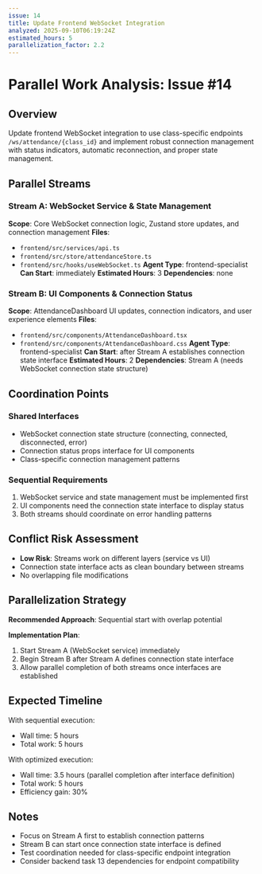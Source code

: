 ```yaml
---
issue: 14
title: Update Frontend WebSocket Integration
analyzed: 2025-09-10T06:19:24Z
estimated_hours: 5
parallelization_factor: 2.2
---
```


# Parallel Work Analysis: Issue #14

## Overview
Update frontend WebSocket integration to use class-specific endpoints `/ws/attendance/{class_id}` and implement robust connection management with status indicators, automatic reconnection, and proper state management.

## Parallel Streams

### Stream A: WebSocket Service & State Management
**Scope**: Core WebSocket connection logic, Zustand store updates, and connection management
**Files**:
- `frontend/src/services/api.ts`
- `frontend/src/store/attendanceStore.ts`  
- `frontend/src/hooks/useWebSocket.ts`
**Agent Type**: frontend-specialist
**Can Start**: immediately
**Estimated Hours**: 3
**Dependencies**: none

### Stream B: UI Components & Connection Status
**Scope**: AttendanceDashboard UI updates, connection indicators, and user experience elements
**Files**:
- `frontend/src/components/AttendanceDashboard.tsx`
- `frontend/src/components/AttendanceDashboard.css`
**Agent Type**: frontend-specialist
**Can Start**: after Stream A establishes connection state interface
**Estimated Hours**: 2
**Dependencies**: Stream A (needs WebSocket connection state structure)

## Coordination Points

### Shared Interfaces
- WebSocket connection state structure (connecting, connected, disconnected, error)
- Connection status props interface for UI components
- Class-specific connection management patterns

### Sequential Requirements
1. WebSocket service and state management must be implemented first
2. UI components need the connection state interface to display status
3. Both streams should coordinate on error handling patterns

## Conflict Risk Assessment
- **Low Risk**: Streams work on different layers (service vs UI)
- Connection state interface acts as clean boundary between streams
- No overlapping file modifications

## Parallelization Strategy

**Recommended Approach**: Sequential start with overlap potential

**Implementation Plan**: 
1. Start Stream A (WebSocket service) immediately  
2. Begin Stream B after Stream A defines connection state interface
3. Allow parallel completion of both streams once interfaces are established

## Expected Timeline

With sequential execution:
- Wall time: 5 hours
- Total work: 5 hours

With optimized execution:
- Wall time: 3.5 hours (parallel completion after interface definition)
- Total work: 5 hours  
- Efficiency gain: 30%

## Notes
- Focus on Stream A first to establish connection patterns
- Stream B can start once connection state interface is defined
- Test coordination needed for class-specific endpoint integration
- Consider backend task 13 dependencies for endpoint compatibility